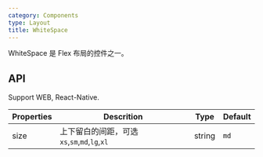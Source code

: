 ```yaml
---
category: Components
type: Layout
title: WhiteSpace
---
```


WhiteSpace 是 Flex 布局的控件之一。

## API

Support WEB, React-Native.

Properties | Descrition | Type | Default
-----------|------------|------|--------
| size       |  上下留白的间距，可选`xs`,`sm`,`md`,`lg`,`xl`  | string | `md`  |
